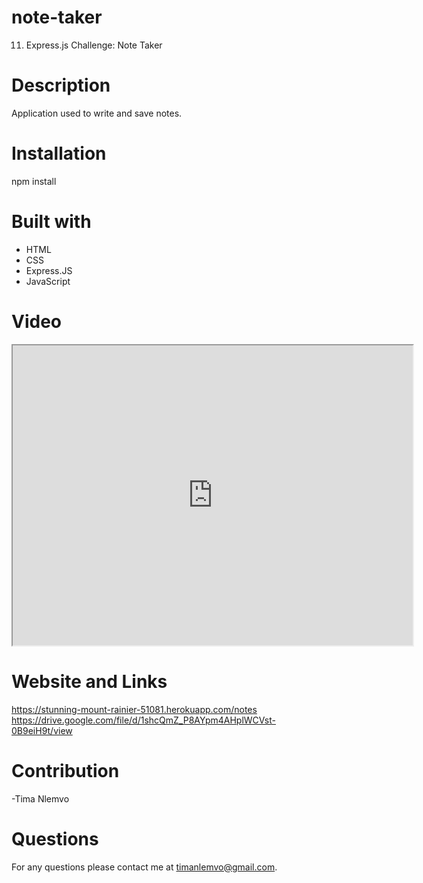# note-taker
11. Express.js Challenge: Note Taker

# Description
Application used to write and save notes.

# Installation
npm install

# Built with
* HTML
* CSS
* Express.JS
* JavaScript

# Video
<iframe src="https://drive.google.com/file/d/1shcQmZ_P8AYpm4AHplWCVst-0B9eiH9t/preview" width="640" height="480"></iframe>


# Website and Links
https://stunning-mount-rainier-51081.herokuapp.com/notes
https://drive.google.com/file/d/1shcQmZ_P8AYpm4AHplWCVst-0B9eiH9t/view

# Contribution
-Tima Nlemvo

# Questions
For any questions please contact me at timanlemvo@gmail.com.